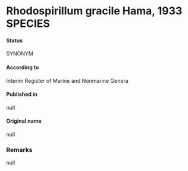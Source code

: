 # Rhodospirillum gracile Hama, 1933 SPECIES

#### Status
SYNONYM

#### According to
Interim Register of Marine and Nonmarine Genera

#### Published in
null

#### Original name
null

### Remarks
null